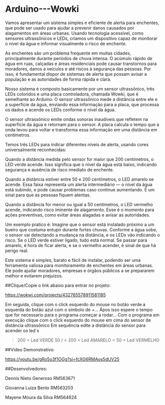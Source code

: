 # Arduino---Wowki

Vamos apresentar um sistema simples e eficiente de alerta para enchentes, que pode ser usado para ajudar a prevenir danos causados por alagamentos em áreas urbanas. Usando tecnologia acessível, como sensores ultrassônicos e LEDs, criamos um dispositivo capaz de monitorar o nível da água e informar visualmente o risco de enchente.

As enchentes são um problema frequente em muitas cidades, principalmente durante períodos de chuva intensa. O acúmulo rápido de água em ruas, calçadas e áreas residenciais pode causar transtornos para moradores, danos a veículos e até riscos à segurança das pessoas. Por isso, é fundamental dispor de sistemas de alerta que possam avisar a população e as autoridades de forma rápida e clara.

Nosso sistema é composto basicamente por um sensor ultrassônico, três LEDs coloridos e uma placa controladora, chamada Wowki, que é semelhante ao Arduino. O sensor ultrassônico mede a distância entre ele e a superfície da água, enviando essa informação para a placa, que processa os dados e acende os LEDs conforme o nível da água.

O sensor ultrassônico emite ondas sonoras inaudíveis que refletem na superfície da água e retornam para o sensor. A placa calcula o tempo que a onda levou para voltar e transforma essa informação em uma distância em centímetros.

Temos três LEDs para indicar diferentes níveis de alerta, usando cores universalmente reconhecidas:

Quando a distância medida pelo sensor for maior que 200 centímetros, o LED verde acende. Isso significa que o nível da água está baixo, indicando segurança e ausência de risco imediato de enchente.

Quando a distância estiver entre 50 e 200 centímetros, o LED amarelo se acende. Essa faixa representa um alerta intermediário — o nível da água está subindo, e pode causar problemas caso continue aumentando. É um sinal para que as pessoas fiquem atentas.

Quando a distância for menor ou igual a 50 centímetros, o LED vermelho acende, indicando risco iminente de alagamento. Esse é o momento para ações preventivas, como evitar áreas alagadas e avisar as autoridades.

Um exemplo pratico é: Imagine que o sensor está instalado próximo a um bueiro que costuma entupir durante fortes chuvas. Conforme a água sobe, o sensor vai detectando a mudança na distância, e os LEDs vão indicando o risco. Se o LED verde estiver ligado, tudo está normal. Se passar para amarelo, é hora de ficar alerta, e se o vermelho acender, é sinal de que há perigo real.

Este sistema é simples, barato e fácil de instalar, podendo ser uma ferramenta valiosa para monitoramento de enchentes em áreas urbanas. Ele pode ajudar moradores, empresas e órgãos públicos a se prepararem melhor e evitarem prejuízos.



##Clique/Copie o link abaixo para entrar no projeto: 

https://wokwi.com/projects/432765578911581185

Em seguida, clique com o click esquerdo do mouse no botão verde a esquerda do botão azul com o símbolo de +...
Ápos isso espere o tempo que for necessario para o programa começar a rodar...
Com o programa em execução clique com o click esquerdo do mouse em cima do sensor de distância ultrassônico
Em sequência edite a distância do sensor para acender os led´s
> 200 = Led VERDE
> 50 / < 200  = Led AMARELO
< 50 = Led VERMELHO

##Video Demonstrativo: 

https://youtu.be/gRo5o3f1OGg?si=fcXG6RMAos5dUV25

##Desenvolvedores: 

Dennis Nieto Generoso RM563671

Giovanna Luiza Bento RM563203 

Mayene Moura da Silva RM564624 



